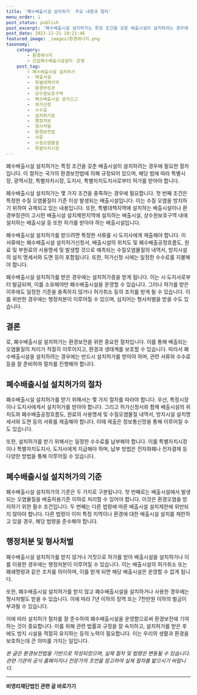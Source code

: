 ```yaml
---
title: '폐수배출시설 설치허가  주요 내용과 절차'
menu_order: 1
post_status: publish
post_excerpt: '폐수배출시설 설치허가는 특정 조건을 갖춘 배출시설이 설치하려는 경우에 필요한 절차입니다. 이 절차는 국가의 환경보전법에 의해 규정되어 있으며, 해당 법에 따라 특별시장, 광역시장, 특별자치시장, 도지사, 특별자치도지사로부터 허가를 받아야 합니다.'
post_date: 2023-12-21 19:21:46
featured_image: _images/환경에너지.png
taxonomy:
    category:
        - 환경에너지
        - 산업폐수배출시설설치ㆍ운영
    post_tag:
        - 폐수배출시설 설치허가
        -  배출시설
        -  특별대책지역
        -  환경부장관
        -  상수원보호구역
        -  폐수배출시설 설치신고
        -  허가신청
        -  수수료
        -  설치허가증
        -  행정처분
        -  형사처벌
        -  환경보전법
        -  서류
        -  수질오염물질
        -  특별자치시장
---
```



폐수배출시설 설치허가는 특정 조건을 갖춘 배출시설이 설치하려는 경우에 필요한 절차입니다. 이 절차는 국가의 환경보전법에 의해 규정되어 있으며, 해당 법에 따라 특별시장, 광역시장, 특별자치시장, 도지사, 특별자치도지사로부터 허가를 받아야 합니다.

폐수배출시설 설치허가는 몇 가지 조건을 충족하는 경우에 필요합니다. 첫 번째 조건은 특정한 수질 오염물질이 기준 이상 발생되는 배출시설입니다. 이는 수질 오염을 방지하기 위하여 규제되고 있는 내용입니다. 또한, 특별대책지역에 설치하는 배출시설이나 환경부장관이 고시한 배출시설 설치제한지역에 설치하는 배출시설, 상수원보호구역 내에 설치하는 배출시설 등 또한 허가를 받아야 하는 배출시설입니다.

폐수배출시설 설치허가를 받으려면 특정한 서류를 시·도지사에게 제출해야 합니다. 이 서류에는 폐수배출시설 설치허가신청서, 배출시설의 위치도 및 폐수배출공정흐름도, 원료 및 부원료의 사용명세 및 발생할 것으로 예측되는 수질오염물질의 내역서, 방지시설의 설치 명세서와 도면 등이 포함됩니다. 또한, 허가신청 시에는 일정한 수수료를 지불해야 합니다.

폐수배출시설 설치허가를 받은 경우에는 설치허가증을 받게 됩니다. 이는 시·도지사로부터 발급되며, 이를 소유해야만 폐수배출시설을 운영할 수 있습니다. 그러나 허가를 받은 이후에도 일정한 기준을 충족하지 않거나 허가취소 등의 조치를 받게 될 수 있습니다. 이를 위반한 경우에는 행정처분이 이루어질 수 있으며, 심지어는 형사처벌을 받을 수도 있습니다.

## 결론
로, 폐수배출시설 설치허가는 환경보전을 위한 중요한 절차입니다. 이를 통해 배출되는 오염물질의 처리가 적절히 이루어지고, 환경과 생태계를 보호할 수 있습니다. 따라서 폐수배출시설을 설치하려는 경우에는 반드시 설치허가를 받아야 하며, 관련 서류와 수수료 등을 잘 준비하여 절차를 진행해야 합니다.

## 폐수배출시설 설치허가의 절차

폐수배출시설 설치허가를 받기 위해서는 몇 가지 절차를 따라야 합니다. 우선, 특정시장이나 도지사에게서 설치허가를 받아야 합니다. 그리고 허가신청서와 함께 배출시설의 위치도와 폐수배출공정흐름도, 원료의 사용명세 및 수질오염물질 내역서, 방지시설 설치명세서와 도면 등의 서류를 제출해야 합니다. 이때 제출은 정보통신망을 통해 이루어질 수도 있습니다.

또한, 설치허가를 받기 위해서는 일정한 수수료를 납부해야 합니다. 이를 특별자치시장이나 특별자치도지사, 도지사에게 지급해야 하며, 납부 방법은 전자화폐나 전자결제 등 다양한 방법을 통해 이루어질 수 있습니다.

## 폐수배출시설 설치허가의 기준

폐수배출시설 설치허가의 기준은 두 가지로 구분됩니다. 첫 번째로는 배출시설에서 발생되는 오염물질을 배출허용기준 이하로 처리할 수 있어야 합니다. 이것은 환경오염을 방지하기 위한 필수 조건입니다. 두 번째는 다른 법령에 따른 배출시설 설치제한에 위반되지 않아야 합니다. 다른 법령이 이미 특정 지역이나 환경에 대한 배출시설 설치를 제한하고 있을 경우, 해당 법령을 준수해야 합니다.

## 행정처분 및 형사처벌

폐수배출시설 설치허가를 받지 않거나 거짓으로 허가를 받아 배출시설을 설치하거나 이를 이용한 경우에는 행정처분이 이루어질 수 있습니다. 이는 배출시설의 허가취소 또는 폐쇄명령과 같은 조치를 의미하며, 이를 받게 되면 해당 배출시설은 운영할 수 없게 됩니다.

또한, 폐수배출시설 설치허가를 받지 않고 폐수배출시설을 설치하거나 사용한 경우에는 형사처벌도 받을 수 있습니다. 이에 따라 7년 이하의 징역 또는 7천만원 이하의 벌금이 부과될 수 있습니다.

이에 따라 설치허가 절차를 잘 준수하여 폐수배출시설을 운영함으로써 환경보전에 기여하는 것이 중요합니다. 이를 위해 관련 법률과 규정을 잘 숙지하고, 설치허가를 받은 후에도 방지 시설을 적절히 유지하는 등의 노력이 필요합니다. 이는 우리의 생활과 환경을 보호하는데 큰 의미를 가지는 일입니다.

*본 글은 환경보전법을 기반으로 작성되었으며, 실제 절차 및 법령은 변동될 수 있습니다. 관련 기관의 공식 홈페이지나 전문가의 조언을 참고하여 실제 절차를 밟으시기 바랍니다.*
<!-- wp:separator -->
<hr class="wp-block-separator has-alpha-channel-opacity"/>
<!-- /wp:separator -->

<!-- wp:group {"backgroundColor":"base","layout":{"type":"constrained"}} -->
<div class="wp-block-group has-base-background-color has-background"><!-- wp:paragraph {"align":"center","fontSize":"medium"} -->
<p class="has-text-align-center has-large-font-size"><strong>비영리재단법인 관련 글 바로가기</strong></p>
<!-- /wp:paragraph -->


<!-- wp:latest-posts
{"categories":[{"id":27278,"count":19,"description":"","link":"https://uknowlaw.com/category/%eb%b9%84%ec%98%81%eb%a6%ac%ec%9e%ac%eb%8b%a8%eb%b2%95%ec%9d%b8/","name":"비영리재단법인","slug":"비영리재단법인","taxonomy":"category","parent":0,"meta":[],"_links":{"self":[{"href":"https://uknowlaw.com/wp-json/wp/v2/categories/27278"}],"collection":[{"href":"https://uknowlaw.com/wp-json/wp/v2/categories"}],"about":[{"href":"https://uknowlaw.com/wp-json/wp/v2/taxonomies/category"}],"wp:post_type":[{"href":"https://uknowlaw.com/wp-json/wp/v2/posts?categories=27278"}],"curies":[{"name":"wp","href":"https://api.w.org/{rel}","templated":true}]}}],"postsToShow":100,"excerptLength":28,"postLayout":"grid","columns":2,"featuredImageAlign":"left","featuredImageSizeSlug":"large","fontSize":"small"} /--></div>
<!-- /wp:group -->